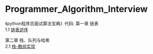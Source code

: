 # Programmer_Algorithm_Interview
 《python程序员面试算法宝典》代码:
 第一章 链表  
   1.1 [链表逆序](https://github.com/karlhl/Programmer_Algorithm_Interview/blob/master/%E7%AC%AC%E4%B8%80%E7%AB%A0%20%E9%93%BE%E8%A1%A8/1.1%E5%A6%82%E4%BD%95%E5%AE%9E%E7%8E%B0%E9%93%BE%E8%A1%A8%E7%9A%84%E9%80%86%E5%BA%8F.py)
 
 第二章 栈、队列与哈希  
   2.1 [栈-数组实现](https://github.com/karlhl/Programmer_Algorithm_Interview/blob/master/%E7%AC%AC%E4%BA%8C%E7%AB%A0%20%E6%A0%88%E3%80%81%E9%98%9F%E5%88%97%E4%B8%8E%E5%93%88%E5%B8%8C/2.1.1%20%E6%A0%88-%E6%95%B0%E7%BB%84%E5%AE%9E%E7%8E%B0.py)
